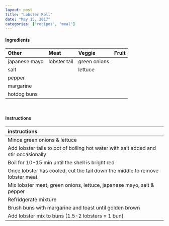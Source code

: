 ```yaml
---
layout: post
title: "Lobster Roll"
date: "May 15, 2017"
categories: ['recipes', 'meal']
---
```









#### Ingredients

<table class = "presenttab">
 <thead>
  <tr>
   <th style="text-align:left;"> Other </th>
   <th style="text-align:left;"> Meat </th>
   <th style="text-align:left;"> Veggie </th>
   <th style="text-align:left;"> Fruit </th>
  </tr>
 </thead>
<tbody>
  <tr>
   <td style="text-align:left;"> japanese mayo </td>
   <td style="text-align:left;"> lobster tail </td>
   <td style="text-align:left;"> green onions </td>
   <td style="text-align:left;">  </td>
  </tr>
  <tr>
   <td style="text-align:left;"> salt </td>
   <td style="text-align:left;">  </td>
   <td style="text-align:left;"> lettuce </td>
   <td style="text-align:left;">  </td>
  </tr>
  <tr>
   <td style="text-align:left;"> pepper </td>
   <td style="text-align:left;">  </td>
   <td style="text-align:left;">  </td>
   <td style="text-align:left;">  </td>
  </tr>
  <tr>
   <td style="text-align:left;"> margarine </td>
   <td style="text-align:left;">  </td>
   <td style="text-align:left;">  </td>
   <td style="text-align:left;">  </td>
  </tr>
  <tr>
   <td style="text-align:left;"> hotdog buns </td>
   <td style="text-align:left;">  </td>
   <td style="text-align:left;">  </td>
   <td style="text-align:left;">  </td>
  </tr>
</tbody>
</table>

<br>

#### Instructions

<table class = "presenttabnoh">
 <thead>
  <tr>
   <th style="text-align:left;"> instructions </th>
  </tr>
 </thead>
<tbody>
  <tr>
   <td style="text-align:left;"> Mince green onions &amp; lettuce </td>
  </tr>
  <tr>
   <td style="text-align:left;"> Add lobster tails to pot of boiling hot water with salt added and stir occasionally </td>
  </tr>
  <tr>
   <td style="text-align:left;"> Boil for 10-15 min until the shell is bright red </td>
  </tr>
  <tr>
   <td style="text-align:left;"> Once lobster has cooled, cut the tail down the middle to remove lobster meat </td>
  </tr>
  <tr>
   <td style="text-align:left;"> Mix lobster meat, green onions, lettuce, japanese mayo, salt &amp; pepper </td>
  </tr>
  <tr>
   <td style="text-align:left;"> Refridgerate mixture </td>
  </tr>
  <tr>
   <td style="text-align:left;"> Brush buns with margarine and toast until golden brown </td>
  </tr>
  <tr>
   <td style="text-align:left;"> Add lobster mix to buns (1.5-2 lobsters = 1 bun) </td>
  </tr>
</tbody>
</table>

